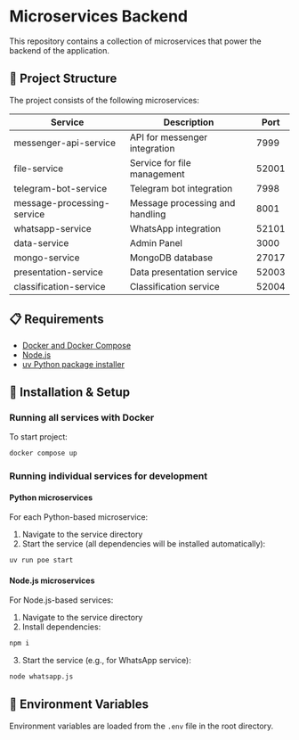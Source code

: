 # Microservices Backend

This repository contains a collection of microservices that power the backend of the application.

## 🚀 Project Structure

The project consists of the following microservices:

| Service | Description | Port |
|---------|-------------|------|
| messenger-api-service | API for messenger integration | 7999 |
| file-service | Service for file management | 52001 |
| telegram-bot-service | Telegram bot integration | 7998 |
| message-processing-service | Message processing and handling | 8001 |
| whatsapp-service | WhatsApp integration | 52101 |
| data-service | Admin Panel | 3000 |
| mongo-service | MongoDB database | 27017 |
| presentation-service | Data presentation service | 52003 |
| classification-service | Classification service | 52004 |

## 📋 Requirements

- [Docker and Docker Compose](https://docs.docker.com/get-docker/)
- [Node.js](https://nodejs.org/en/download/)
- [uv Python package installer](https://github.com/astral-sh/uv)

## 🔧 Installation & Setup

### Running all services with Docker

To start project:

```bash
docker compose up
```

### Running individual services for development

#### Python microservices

For each Python-based microservice:

1. Navigate to the service directory
2. Start the service (all dependencies will be installed automatically):

```bash
uv run poe start
```

#### Node.js microservices

For Node.js-based services:

1. Navigate to the service directory
2. Install dependencies:

```bash
npm i
```

3. Start the service (e.g., for WhatsApp service):

```bash
node whatsapp.js
```

## 🔐 Environment Variables

Environment variables are loaded from the `.env` file in the root directory.
